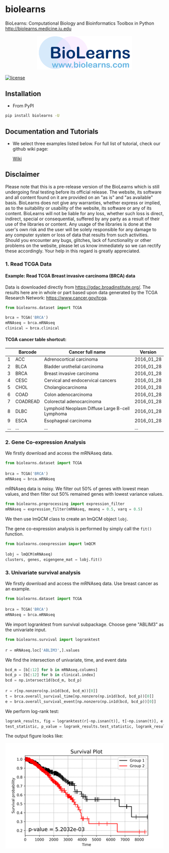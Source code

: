 # biolearns
BioLearns: Computational Biology and Bioinformatics Toolbox in Python http://biolearns.medicine.iu.edu

<div style="text-align:center"><img src="figures/logo.png" width=300/></div>

[![license](https://img.shields.io/github/license/mashape/apistatus.svg?maxAge=2592000)](https://github.com/huangzhii/biolearns/blob/master/LICENSE)

## Installation

* From PyPI

```bash
pip install biolearns -U
```

## Documentation and Tutorials

* We select three examples listed below. For full list of tutorial, check our github wiki page:

    [Wiki](https://github.com/huangzhii/biolearns/wiki)

## Disclaimer
Please note that this is a pre-release version of the BioLearns which is still undergoing final testing before its official release. The website, its software and all content found on it are provided on an "as is" and "as available" basis. BioLearns does not give any warranties, whether express or implied, as to the suitability or usability of the website, its software or any of its content. BioLearns will not be liable for any loss, whether such loss is direct, indirect, special or consequential, suffered by any party as a result of their use of the libraries or content. Any usage of the libraries is done at the user's own risk and the user will be solely responsible for any damage to any computer system or loss of data that results from such activities. Should you encounter any bugs, glitches, lack of functionality or other problems on the website, please let us know immediately so we can rectify these accordingly. Your help in this regard is greatly appreciated.



### 1. Read TCGA Data

#### Example: Read TCGA Breast invasive carcinoma (BRCA) data

Data is downloaded directly from https://gdac.broadinstitute.org/.
The results here are in whole or part based upon data generated by 
the TCGA Research Network: https://www.cancer.gov/tcga.

```python
from biolearns.dataset import TCGA
```

```python
brca = TCGA('BRCA')
mRNAseq = brca.mRNAseq
clinical = brca.clinical
```

#### TCGA cancer table shortcut:

|              | Barcode            | Cancer full name         | Version            |
|---|---|---|---|
| 1      |  ACC          |  Adrenocortical carcinoma     | 2016_01_28 |
| 2      |  BLCA         |  Bladder urothelial carcinoma         | 2016_01_28 |
| 3      |  BRCA         |  Breast invasive carcinoma    | 2016_01_28 |
| 4      |  CESC         |  Cervical and endocervical cancers    | 2016_01_28 |
| 5      |  CHOL         |  Cholangiocarcinoma   | 2016_01_28 |
| 6      |  COAD         |  Colon adenocarcinoma         | 2016_01_28 |
| 7      |  COADREAD     |  Colorectal adenocarcinoma    | 2016_01_28 |
| 8      |  DLBC         |  Lymphoid Neoplasm Diffuse Large B-cell Lymphoma      | 2016_01_28 |
| 9      |  ESCA         |  Esophageal carcinoma         | 2016_01_28 |
| ...     |  ...         |  ...          | ... |


### 2. Gene Co-expression Analysis

We firstly download and access the mRNAseq data.
```python
from biolearns.dataset import TCGA

brca = TCGA('BRCA')
mRNAseq = brca.mRNAseq
```

mRNAseq data is noisy. We filter out 50% of genes with lowest mean values, and then filter out 50% remained genes with lowest variance values.

```python
from biolearns.preprocessing import expression_filter
mRNAseq = expression_filter(mRNAseq, meanq = 0.5, varq = 0.5)
```

We then use lmQCM class to create an lmQCM object ```lobj```.

The gene co-expression analysis is performed by simply call the ```fit()``` function.

```python
from biolearns.coexpression import lmQCM

lobj = lmQCM(mRNAseq)
clusters, genes, eigengene_mat = lobj.fit()
```

### 3. Univariate survival analysis

We firstly download and access the mRNAseq data. Use breast cancer as an example.
```python
from biolearns.dataset import TCGA

brca = TCGA('BRCA')
mRNAseq = brca.mRNAseq
```

We import logranktest from survival subpackage. Choose gene "ABLIM3" as the univariate input.
```python
from biolearns.survival import logranktest

r = mRNAseq.loc['ABLIM3',].values
```

We find the intersection of univariate, time, and event data
```python
bcd_m = [b[:12] for b in mRNAseq.columns]
bcd_p = [b[:12] for b in clinical.index]
bcd = np.intersect1d(bcd_m, bcd_p)

r = r[np.nonzero(np.in1d(bcd, bcd_m))[0]]
t = brca.overall_survival_time[np.nonzero(np.in1d(bcd, bcd_p))[0]]
e = brca.overall_survival_event[np.nonzero(np.in1d(bcd, bcd_p))[0]]
```

We perform log-rank test:

```python
logrank_results, fig = logranktest(r[~np.isnan(t)], t[~np.isnan(t)], e[~np.isnan(t)])
test_statistic, p_value = logrank_results.test_statistic, logrank_results.p_value
```

The output figure looks like:

<div style="text-align:center"><img src="https://github.com/huangzhii/biolearns/blob/master/figures/survival_plot_BRCA_ABLIM3.png" width=600/></div>
